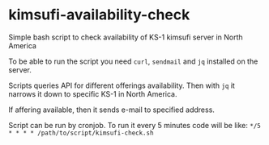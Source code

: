 # kimsufi-availability-check

Simple bash script to check availability of KS-1 kimsufi server in North America

To be able to run the script you need `curl`, `sendmail` and `jq` installed on the server.

Scripts queries API for different offerings availability. Then with `jq` it narrows it down to specific KS-1 in North America.

If affering available, then it sends e-mail to specified address.

Script can be run by cronjob. To run it every 5 minutes code will be like:
`*/5 * * * * /path/to/script/kimsufi-check.sh`

